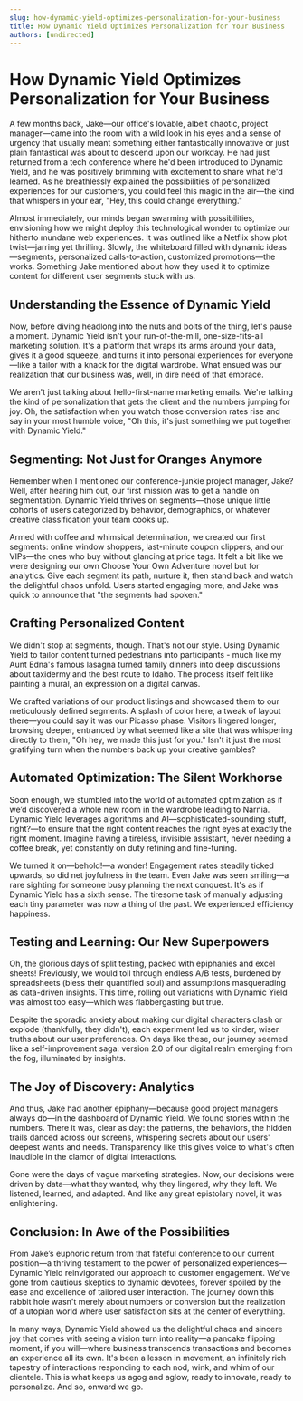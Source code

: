 ```yaml
---
slug: how-dynamic-yield-optimizes-personalization-for-your-business
title: How Dynamic Yield Optimizes Personalization for Your Business
authors: [undirected]
---
```



# How Dynamic Yield Optimizes Personalization for Your Business

A few months back, Jake—our office's lovable, albeit chaotic, project manager—came into the room with a wild look in his eyes and a sense of urgency that usually meant something either fantastically innovative or just plain fantastical was about to descend upon our workday. He had just returned from a tech conference where he'd been introduced to Dynamic Yield, and he was positively brimming with excitement to share what he'd learned. As he breathlessly explained the possibilities of personalized experiences for our customers, you could feel this magic in the air—the kind that whispers in your ear, "Hey, this could change everything."  

Almost immediately, our minds began swarming with possibilities, envisioning how we might deploy this technological wonder to optimize our hitherto mundane web experiences. It was outlined like a Netflix show plot twist—jarring yet thrilling. Slowly, the whiteboard filled with dynamic ideas—segments, personalized calls-to-action, customized promotions—the works. Something Jake mentioned about how they used it to optimize content for different user segments stuck with us. 

## Understanding the Essence of Dynamic Yield

Now, before diving headlong into the nuts and bolts of the thing, let's pause a moment. Dynamic Yield isn't your run-of-the-mill, one-size-fits-all marketing solution. It's a platform that wraps its arms around your data, gives it a good squeeze, and turns it into personal experiences for everyone—like a tailor with a knack for the digital wardrobe. What ensued was our realization that our business was, well, in dire need of that embrace. 

We aren't just talking about hello-first-name marketing emails. We're talking the kind of personalization that gets the client and the numbers jumping for joy. Oh, the satisfaction when you watch those conversion rates rise and say in your most humble voice, "Oh this, it's just something we put together with Dynamic Yield."

## Segmenting: Not Just for Oranges Anymore

Remember when I mentioned our conference-junkie project manager, Jake? Well, after hearing him out, our first mission was to get a handle on segmentation. Dynamic Yield thrives on segments—those unique little cohorts of users categorized by behavior, demographics, or whatever creative classification your team cooks up. 

Armed with coffee and whimsical determination, we created our first segments: online window shoppers, last-minute coupon clippers, and our VIPs—the ones who buy without glancing at price tags. It felt a bit like we were designing our own Choose Your Own Adventure novel but for analytics. Give each segment its path, nurture it, then stand back and watch the delightful chaos unfold. Users started engaging more, and Jake was quick to announce that "the segments had spoken."

## Crafting Personalized Content

We didn't stop at segments, though. That's not our style. Using Dynamic Yield to tailor content turned pedestrians into participants - much like my Aunt Edna's famous lasagna turned family dinners into deep discussions about taxidermy and the best route to Idaho. The process itself felt like painting a mural, an expression on a digital canvas.

We crafted variations of our product listings and showcased them to our meticulously defined segments. A splash of color here, a tweak of layout there—you could say it was our Picasso phase. Visitors lingered longer, browsing deeper, entranced by what seemed like a site that was whispering directly to them, "Oh hey, we made this just for you." Isn't it just the most gratifying turn when the numbers back up your creative gambles?

## Automated Optimization: The Silent Workhorse

Soon enough, we stumbled into the world of automated optimization as if we’d discovered a whole new room in the wardrobe leading to Narnia. Dynamic Yield leverages algorithms and AI—sophisticated-sounding stuff, right?—to ensure that the right content reaches the right eyes at exactly the right moment. Imagine having a tireless, invisible assistant, never needing a coffee break, yet constantly on duty refining and fine-tuning.

We turned it on—behold!—a wonder! Engagement rates steadily ticked upwards, so did net joyfulness in the team. Even Jake was seen smiling—a rare sighting for someone busy planning the next conquest. It's as if Dynamic Yield has a sixth sense. The tiresome task of manually adjusting each tiny parameter was now a thing of the past. We experienced efficiency happiness.

## Testing and Learning: Our New Superpowers

Oh, the glorious days of split testing, packed with epiphanies and excel sheets! Previously, we would toil through endless A/B tests, burdened by spreadsheets (bless their quantified soul) and assumptions masquerading as data-driven insights. This time, rolling out variations with Dynamic Yield was almost too easy—which was flabbergasting but true.

Despite the sporadic anxiety about making our digital characters clash or explode (thankfully, they didn't), each experiment led us to kinder, wiser truths about our user preferences. On days like these, our journey seemed like a self-improvement saga: version 2.0 of our digital realm emerging from the fog, illuminated by insights.

## The Joy of Discovery: Analytics

And thus, Jake had another epiphany—because good project managers always do—in the dashboard of Dynamic Yield. We found stories within the numbers. There it was, clear as day: the patterns, the behaviors, the hidden trails danced across our screens, whispering secrets about our users' deepest wants and needs. Transparency like this gives voice to what's often inaudible in the clamor of digital interactions.

Gone were the days of vague marketing strategies. Now, our decisions were driven by data—what they wanted, why they lingered, why they left. We listened, learned, and adapted. And like any great epistolary novel, it was enlightening.

## Conclusion: In Awe of the Possibilities

From Jake’s euphoric return from that fateful conference to our current position—a thriving testament to the power of personalized experiences—Dynamic Yield reinvigorated our approach to customer engagement. We've gone from cautious skeptics to dynamic devotees, forever spoiled by the ease and excellence of tailored user interaction. The journey down this rabbit hole wasn't merely about numbers or conversion but the realization of a utopian world where user satisfaction sits at the center of everything.

In many ways, Dynamic Yield showed us the delightful chaos and sincere joy that comes with seeing a vision turn into reality—a pancake flipping moment, if you will—where business transcends transactions and becomes an experience all its own. It's been a lesson in movement, an infinitely rich tapestry of interactions responding to each nod, wink, and whim of our clientele. This is what keeps us agog and aglow, ready to innovate, ready to personalize. And so, onward we go.